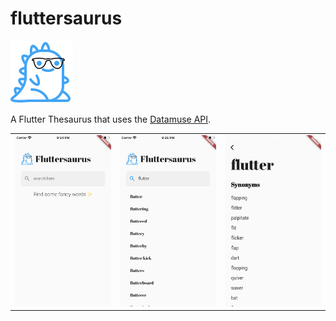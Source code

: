 # fluttersaurus

![logo](assets/icons/fluttersaurus.png)

A Flutter Thesaurus that uses the [Datamuse API](http://www.datamuse.com/api).

<table>
    <tr>
        <td style="text-align: center">
            <img src="art/home.png" width="200"/>
        </td>            
        <td style="text-align: center">
            <img src="art/search.png" width="200"/>            
        </td>
        <td style="text-align: center">
            <img src="art/synonyms.png" width="200" />
        </td>
    </tr>
</table>
